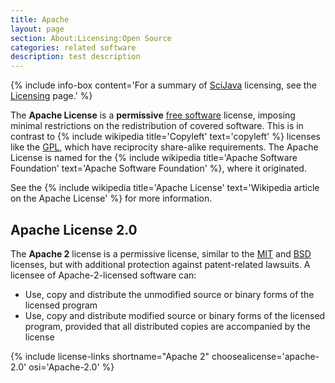 ```yaml
---
title: Apache
layout: page
section: About:Licensing:Open Source
categories: related software
description: test description
---
```


{% include info-box content='For a summary of [SciJava](SciJava) licensing, see the [Licensing](/licensing) page.' %} 

The **Apache License** is a **permissive** [free software](Open_Source)
license, imposing minimal restrictions on the redistribution of covered
software. This is in contrast to
{% include wikipedia title='Copyleft' text='copyleft' %}
licenses like the [GPL](/licensing/gpl), which have reciprocity share-alike requirements.
The Apache License is named for the
{% include wikipedia title='Apache Software Foundation' text='Apache Software Foundation' %},
where it originated.

See the
{% include wikipedia title='Apache License' text='Wikipedia article on the Apache License' %}
for more information.

## Apache License 2.0

The **Apache 2** license is a permissive license, similar to the [MIT](/licensing/mit) and
[BSD](/licensing/bsd) licenses, but with additional protection against patent-related
lawsuits. A licensee of Apache-2-licensed software can:

- Use, copy and distribute the unmodified source or binary forms of the
  licensed program
- Use, copy and distribute modified source or binary forms of the licensed
  program, provided that all distributed copies are accompanied by the license

{% include license-links shortname="Apache 2" choosealicense='apache-2.0' osi='Apache-2.0' %}
